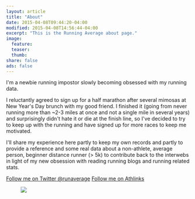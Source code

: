 ```yaml
---
layout: article
title: "About"
date: 2015-04-08T09:44:20-04:00
modified: 2015-04-08T14:56:44-04:00
excerpt: "This is the Running Average about page."
image:
  feature:
  teaser:
  thumb:
share: false
ads: false
---
```



I'm a newbie running impostor slowly becoming obsessed with my running data.

I reluctantly agreed to sign up for a half marathon after 
several mimosas at New Year's Day brunch with my good friend.  I finished it (going from 
never running more than ~2-3 miles at once and not a single mile in several years) 
and surprisingly 
didn't hate it or die at the finish line, so I've decided to try to keep up with the
running and have signed up for more races to keep me motivated.

I'll share my experience here partly to keep my own records and partly to
provide a reference and some real data about a non-athlete, average person, beginner 
distance runner (> 5k) to contribute back to the interwebs in light of my new obsession with reading running blogs and running related stats.

<a href="http://twitter.com/runaverage" class="btn-social twitter"><i class="fa fa-twitter" aria-hidden="true"></i> Follow me on Twitter @runaverage</a>
<a href="http://www.athlinks.com/athletes/219901730" class="btn-social twitter"><i class="fa fa-trophy" aria-hidden="true"></i> Follow me on Athlinks</a>

<figure>
  <a href = "{{site.url}}/images/lakefront-brooks.jpg"> <img src = "{{site.url}}/images/lakefront-brooks.jpg"> </a>
  <figcaption>  </figcaption> 
  
</figure>


